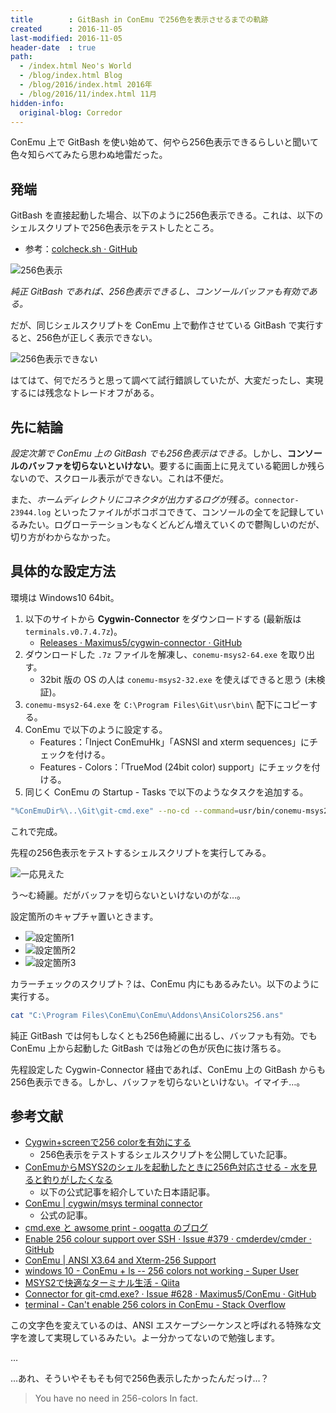 ```yaml
---
title        : GitBash in ConEmu で256色を表示させるまでの軌跡
created      : 2016-11-05
last-modified: 2016-11-05
header-date  : true
path:
  - /index.html Neo's World
  - /blog/index.html Blog
  - /blog/2016/index.html 2016年
  - /blog/2016/11/index.html 11月
hidden-info:
  original-blog: Corredor
---
```


ConEmu 上で GitBash を使い始めて、何やら256色表示できるらしいと聞いて色々知らべてみたら思わぬ地雷だった。

## 発端

GitBash を直接起動した場合、以下のように256色表示できる。これは、以下のシェルスクリプトで256色表示をテストしたところ。

- 参考：[colcheck.sh · GitHub](https://gist.github.com/rcmdnk/6457780#file-colcheck-sh)

![256色表示](05-01-01.png)

*純正 GitBash であれば、256色表示できるし、コンソールバッファも有効である。*

だが、同じシェルスクリプトを ConEmu 上で動作させている GitBash で実行すると、256色が正しく表示できない。

![256色表示できない](05-01-02.png)

はてはて、何でだろうと思って調べて試行錯誤していたが、大変だったし、実現するには残念なトレードオフがある。

## 先に結論

*設定次第で ConEmu 上の GitBash でも256色表示はできる*。しかし、**コンソールのバッファを切らないといけない**。要するに画面上に見えている範囲しか残らないので、スクロール表示ができない。これは不便だ。

また、*ホームディレクトリにコネクタが出力するログが残る*。`connector-23944.log` といったファイルがボコボコできて、コンソールの全てを記録しているみたい。ログローテーションもなくどんどん増えていくので鬱陶しいのだが、切り方がわからなかった。

## 具体的な設定方法

環境は Windows10 64bit。

1. 以下のサイトから **Cygwin-Connector** をダウンロードする (最新版は `terminals.v0.7.4.7z`)。
    - [Releases · Maximus5/cygwin-connector · GitHub](https://github.com/Maximus5/cygwin-connector/releases)
2. ダウンロードした `.7z` ファイルを解凍し、`conemu-msys2-64.exe` を取り出す。
    - 32bit 版の OS の人は `conemu-msys2-32.exe` を使えばできると思う (未検証)。
3. `conemu-msys2-64.exe` を `C:\Program Files\Git\usr\bin\` 配下にコピーする。
4. ConEmu で以下のように設定する。
    - Features：「Inject ConEmuHk」「ASNSI and xterm sequences」にチェックを付ける。
    - Features - Colors：「TrueMod (24bit color) support」にチェックを付ける。
5. 同じく ConEmu の Startup - Tasks で以下のようなタスクを追加する。

```bash
"%ConEmuDir%\..\Git\git-cmd.exe" --no-cd --command=usr/bin/conemu-msys2-64.exe -l -cur_console:h0
```

これで完成。

先程の256色表示をテストするシェルスクリプトを実行してみる。

![一応見えた](05-01-06.png)

う～む綺麗。だがバッファを切らないといけないのがな…。

設定箇所のキャプチャ置いときます。

- ![設定箇所1](05-01-03.png)
- ![設定箇所2](05-01-04.png)
- ![設定箇所3](05-01-05.png)

カラーチェックのスクリプト？は、ConEmu 内にもあるみたい。以下のように実行する。

```bash
cat "C:\Program Files\ConEmu\ConEmu\Addons\AnsiColors256.ans"
```

純正 GitBash では何もしなくとも256色綺麗に出るし、バッファも有効。でも ConEmu 上から起動した GitBash では殆どの色が灰色に抜け落ちる。

先程設定した Cygwin-Connector 経由であれば、ConEmu 上の GitBash からも256色表示できる。しかし、バッファを切らないといけない。イマイチ…。

## 参考文献

- [Cygwin+screenで256 colorを有効にする](http://rcmdnk.github.io/blog/2013/09/05/computer-cygwin-putty-vim/)
  - 256色表示をテストするシェルスクリプトを公開していた記事。
- [ConEmuからMSYS2のシェルを起動したときに256色対応させる - 水を見ると釣りがしたくなる](http://e8l.hatenablog.com/entry/2016/03/24/161206)
  - 以下の公式記事を紹介していた日本語記事。
- [ConEmu | cygwin/msys terminal connector](http://conemu.github.io/en/CygwinMsysConnector.html)
  - 公式の記事。
- [cmd.exe と awsome print - oogatta のブログ](http://oogatta.hatenadiary.jp/entry/2014/04/05/111408)
- [Enable 256 colour support over SSH · Issue #379 · cmderdev/cmder · GitHub](https://github.com/cmderdev/cmder/issues/379)
- [ConEmu | ANSI X3.64 and Xterm-256 Support](http://conemu.github.io/en/AnsiEscapeCodes.html#Xterm_256_color_map)
- [windows 10 - ConEmu + ls -- 256 colors not working - Super User](http://superuser.com/questions/1030047/conemu-ls-256-colors-not-working)
- [MSYS2で快適なターミナル生活 - Qiita](http://qiita.com/Ted-HM/items/4f2feb9fdacb6c72083c)
- [Connector for git-cmd.exe? · Issue #628 · Maximus5/ConEmu · GitHub](https://github.com/Maximus5/ConEmu/issues/628)
- [terminal - Can't enable 256 colors in ConEmu - Stack Overflow](http://stackoverflow.com/questions/12913392/cant-enable-256-colors-in-conemu)

この文字色を変えているのは、ANSI エスケープシーケンスと呼ばれる特殊な文字を渡して実現しているみたい。よー分かってないので勉強します。

…

…あれ、そういやそもそも何で256色表示したかったんだっけ…？

> You have no need in 256-colors In fact.
